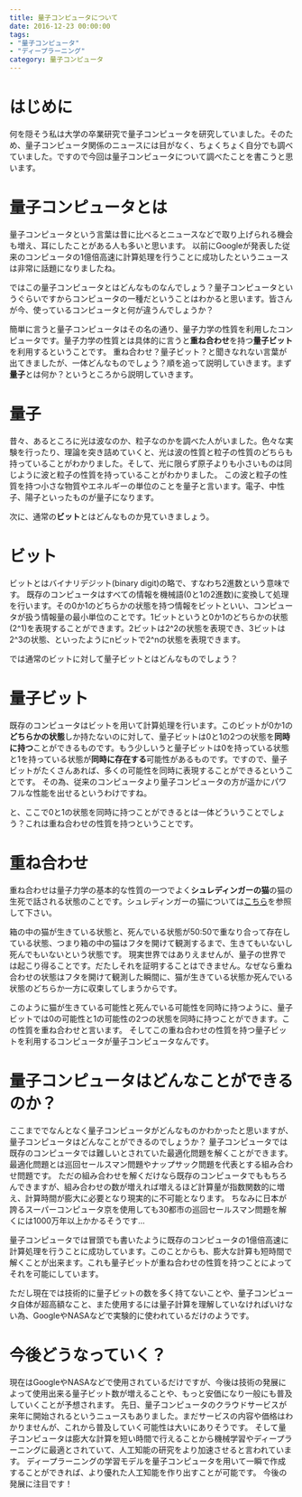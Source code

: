 ```yaml
---
title: 量子コンピュータについて
date: 2016-12-23 00:00:00
tags:
- "量子コンピュータ"
- "ディープラーニング"
category: 量子コンピュータ
---
```

# はじめに
何を隠そう私は大学の卒業研究で量子コンピュータを研究していました。そのため、量子コンピュータ関係のニュースには目がなく、ちょくちょく自分でも調べていました。ですので今回は量子コンピュータについて調べたことを書こうと思います。
<!-- More -->

# 量子コンピュータとは
量子コンピュータという言葉は昔に比べるとニュースなどで取り上げられる機会も増え、耳にしたことがある人も多いと思います。
以前にGoogleが発表した従来のコンピュータの1億倍高速に計算処理を行うことに成功したというニュースは非常に話題になりましたね。

ではこの量子コンピュータとはどんなものなんでしょう？量子コンピュータというぐらいですからコンピュータの一種だということはわかると思います。皆さんが今、使っているコンピュータと何が違うんでしょうか？

簡単に言うと量子コンピュータはその名の通り、量子力学の性質を利用したコンピュータです。量子力学の性質とは具体的に言うと**重ね合わせ**を持つ**量子ビット**を利用するということです。
重ね合わせ？量子ビット？と聞きなれない言葉が出てきましたが、一体どんなものでしょう？順を追って説明していきます。まず**量子**とは何か？というところから説明していきます。

# 量子
昔々、あるところに光は波なのか、粒子なのかを調べた人がいました。色々な実験を行ったり、理論を突き詰めていくと、光は波の性質と粒子の性質のどちらも持っていることがわかりました。そして、光に限らず原子よりも小さいものは同じように波と粒子の性質を持っていることがわかりました。
この波と粒子の性質を持つ小さな物質やエネルギーの単位のことを量子と言います。電子、中性子、陽子といったものが量子になります。

次に、通常の**ビット**とはどんなものか見ていきましょう。

# ビット
ビットとはバイナリデジット(binary digit)の略で、すなわち2進数という意味です。
既存のコンピュータはすべての情報を機械語(0と1の2進数)に変換して処理を行います。その0か1のどちらかの状態を持つ情報をビットといい、コンピュータが扱う情報量の最小単位のことです。1ビットというと0か1のどちらかの状態(2^1)を表現することができます。2ビットは2^2の状態を表現でき、3ビットは2^3の状態、といったようにnビットで2^nの状態を表現できます。

では通常のビットに対して量子ビットとはどんなものでしょう？

# 量子ビット
既存のコンピュータはビットを用いて計算処理を行います。このビットが0か1の**どちらかの状態**しか持たないのに対して、量子ビットは0と1の2つの状態を**同時に持つ**ことができるものです。もう少しいうと量子ビットは0を持っている状態と1を持っている状態が**同時に存在する**可能性があるものです。ですので、量子ビットがたくさんあれば、多くの可能性を同時に表現することができるということです。
その為、従来のコンピュータより量子コンピュータの方が遥かにパワフルな性能を出せるというわけですね。

と、ここで0と1の状態を同時に持つことができるとは一体どういうことでしょう？これは重ね合わせの性質を持つということです。

# 重ね合わせ
重ね合わせは量子力学の基本的な性質の一つでよく**シュレディンガーの猫**の猫の生死で話される状態のことです。シュレディンガーの猫については[こちら](https://ja.wikipedia.org/wiki/%E3%82%B7%E3%83%A5%E3%83%AC%E3%83%BC%E3%83%87%E3%82%A3%E3%83%B3%E3%82%AC%E3%83%BC%E3%81%AE%E7%8C%AB)を参照して下さい。

箱の中の猫が生きている状態と、死んでいる状態が50:50で重なり合って存在している状態、つまり箱の中の猫はフタを開けて観測するまで、生きてもいないし死んでもいないという状態です。
現実世界ではありえませんが、量子の世界では起こり得ることです。だたしそれを証明することはできません。なぜなら重ね合わせの状態はフタを開けて観測した瞬間に、猫が生きている状態か死んでいる状態のどちらか一方に収束してしまうからです。

このように猫が生きている可能性と死んでいる可能性を同時に持つように、量子ビットでは0の可能性と1の可能性の2つの状態を同時に持つことができます。この性質を重ね合わせと言います。
そしてこの重ね合わせの性質を持つ量子ビットを利用するコンピュータが量子コンピュータなんです。

# 量子コンピュータはどんなことができるのか？
ここまででなんとなく量子コンピュータがどんなものかわかったと思いますが、量子コンピュータはどんなことができるのでしょうか？
量子コンピュータでは既存のコンピュータでは難しいとされていた最適化問題を解くことができます。最適化問題とは巡回セールスマン問題やナップサック問題を代表とする組み合わせ問題です。
ただの組み合わせを解くだけなら既存のコンピュータでももちろんできますが、組み合わせの数が増えれば増えるほど計算量が指数関数的に増え、計算時間が膨大に必要となり現実的に不可能となります。
ちなみに日本が誇るスーパーコンピュータ京を使用しても30都市の巡回セールスマン問題を解くには1000万年以上かかるそうです...

量子コンピュータでは冒頭でも書いたように既存のコンピュータの1億倍高速に計算処理を行うことに成功しています。このことからも、膨大な計算も短時間で解くことが出来ます。これも量子ビットが重ね合わせの性質を持つことによってそれを可能にしています。

ただし現在では技術的に量子ビットの数を多く持てないことや、量子コンピュータ自体が超高額なこと、また使用するには量子計算を理解していなければいけない為、GoogleやNASAなどで実験的に使われているだけのようです。

# 今後どうなっていく？
現在はGoogleやNASAなどで使用されているだけですが、今後は技術の発展によって使用出来る量子ビット数が増えることや、もっと安価になり一般にも普及していくことが予想されます。
先日、量子コンピュータのクラウドサービスが来年に開始されるというニュースもありました。まだサービスの内容や価格はわかりませんが、これから普及していく可能性は大いにありそうです。
そして量子コンピュータは膨大な計算を短い時間で行えることから機械学習やディープラーニングに最適とされていて、人工知能の研究をより加速させると言われています。
ディープラーニングの学習モデルを量子コンピュータを用いて一瞬で作成することができれば、より優れた人工知能を作り出すことが可能です。
今後の発展に注目です！
